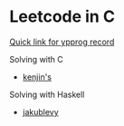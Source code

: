 # Leetcode in C

[Quick link for ypprog record](https://docs.google.com/spreadsheets/d/1mwW9F3EmnT1WJtKwrsZ9MS7-kUO1z7uh4cqfxVp71pI/edit?usp=sharing)

Solving with C

* [kenjin's](https://hackmd.io/@kenjin/leetcode)

Solving with Haskell

* [jakublevy](https://github.com/jakublevy/leetcode)
